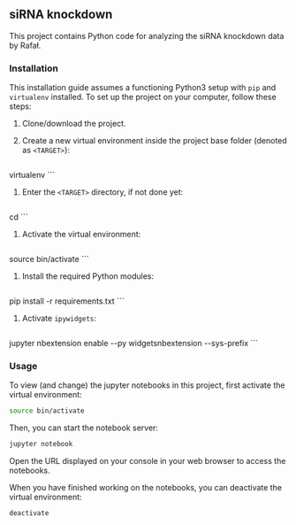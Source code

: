 ## siRNA knockdown
This project contains Python code for analyzing the siRNA knockdown data by Rafał.

### Installation
This installation guide assumes a functioning Python3 setup with `pip` and `virtualenv` installed. To set up the project on your computer, follow these steps:

1. Clone/download the project.
1. Create a new virtual environment inside the project base folder (denoted as `<TARGET>`):

    ```
virtualenv <TARGET>
    ```
1. Enter the `<TARGET>` directory, if not done yet:

    ```bash
cd <TARGET>
    ```
1. Activate the virtual environment:

    ```bash
source bin/activate
    ```
1. Install the required Python modules:

    ```
pip install -r requirements.txt
    ```
1. Activate `ipywidgets`:
    ```
jupyter nbextension enable --py widgetsnbextension --sys-prefix
    ```

### Usage
To view (and change) the jupyter notebooks in this project, first activate the virtual environment:

```bash
source bin/activate
```
Then, you can start the notebook server:

```bash
jupyter notebook
```
Open the URL displayed on your console in your web browser to access the notebooks.

When you have finished working on the notebooks, you can deactivate the virtual environment:

```bash
deactivate
```